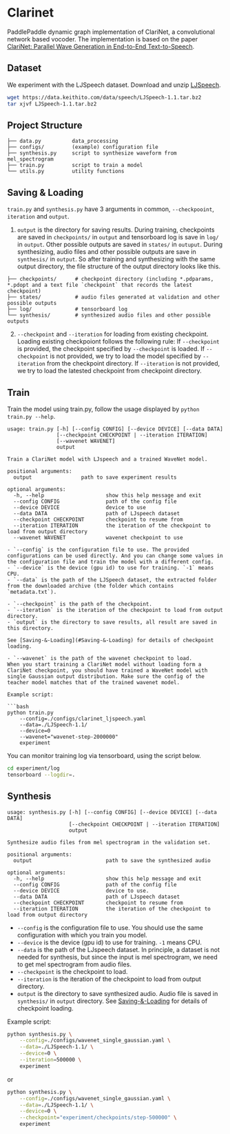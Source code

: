 # Clarinet

PaddlePaddle dynamic graph implementation of ClariNet, a convolutional network based vocoder. The implementation is based on the paper [ClariNet: Parallel Wave Generation in End-to-End Text-to-Speech](arxiv.org/abs/1807.07281).


## Dataset

We experiment with the LJSpeech dataset. Download and unzip [LJSpeech](https://keithito.com/LJ-Speech-Dataset/).

```bash
wget https://data.keithito.com/data/speech/LJSpeech-1.1.tar.bz2
tar xjvf LJSpeech-1.1.tar.bz2
```

## Project Structure

```text
├── data.py          data_processing
├── configs/         (example) configuration file
├── synthesis.py     script to synthesize waveform from mel_spectrogram
├── train.py         script to train a model
└── utils.py         utility functions
```

## Saving & Loading
`train.py` and `synthesis.py` have 3 arguments in common, `--checkpooint`, `iteration` and `output`.

1. `output` is the directory for saving results.
During training, checkpoints are saved in `checkpoints/` in `output` and tensorboard log is save in `log/` in `output`. Other possible outputs are saved in `states/` in `outuput`.
During synthesizing, audio files and other possible outputs are save in `synthesis/` in `output`.
So after training and synthesizing with the same output directory, the file structure of the output directory looks like this.

```text
├── checkpoints/      # checkpoint directory (including *.pdparams, *.pdopt and a text file `checkpoint` that records the latest checkpoint)
├── states/           # audio files generated at validation and other possible outputs
├── log/              # tensorboard log
└── synthesis/        # synthesized audio files and other possible outputs
```

2. `--checkpoint` and `--iteration` for loading from existing checkpoint. Loading existing checkpoiont follows the following rule:
If `--checkpoint` is provided, the checkpoint specified by `--checkpoint` is loaded.
If `--checkpoint` is not provided, we try to load the model specified by `--iteration` from the checkpoint directory. If `--iteration` is not provided, we try to load the latested checkpoint from checkpoint directory.

## Train

Train the model using train.py, follow the usage displayed by `python train.py --help`.

```text
usage: train.py [-h] [--config CONFIG] [--device DEVICE] [--data DATA]
                [--checkpoint CHECKPOINT | --iteration ITERATION]
                [--wavenet WAVENET]
                output

Train a ClariNet model with LJspeech and a trained WaveNet model.

positional arguments:
  output                path to save experiment results

optional arguments:
  -h, --help                    show this help message and exit
  --config CONFIG               path of the config file
  --device DEVICE               device to use
  --data DATA                   path of LJspeech dataset
  --checkpoint CHECKPOINT       checkpoint to resume from
  --iteration ITERATION         the iteration of the checkpoint to load from output directory
  --wavenet WAVENET             wavenet checkpoint to use

- `--config` is the configuration file to use. The provided configurations can be used directly. And you can change some values in the configuration file and train the model with a different config.
- `--device` is the device (gpu id) to use for training. `-1` means CPU.
- `--data` is the path of the LJSpeech dataset, the extracted folder from the downloaded archive (the folder which contains `metadata.txt`).

- `--checkpoint` is the path of the checkpoint.
- `--iteration` is the iteration of the checkpoint to load from output directory.
- `output` is the directory to save results, all result are saved in this directory.

See [Saving-&-Loading](#Saving-&-Loading) for details of checkpoint loading.

- `--wavenet` is the path of the wavenet checkpoint to load.
When you start training a ClariNet model without loading form a ClariNet checkpoint, you should have trained a WaveNet model with single Gaussian output distribution. Make sure the config of the teacher model matches that of the trained wavenet model.

Example script:

```bash
python train.py
    --config=./configs/clarinet_ljspeech.yaml
    --data=./LJSpeech-1.1/
    --device=0
    --wavenet="wavenet-step-2000000"
    experiment
```

You can monitor training log via tensorboard, using the script below.

```bash
cd experiment/log
tensorboard --logdir=.
```

## Synthesis
```text
usage: synthesis.py [-h] [--config CONFIG] [--device DEVICE] [--data DATA]
                    [--checkpoint CHECKPOINT | --iteration ITERATION]
                    output

Synthesize audio files from mel spectrogram in the validation set.

positional arguments:
  output                        path to save the synthesized audio

optional arguments:
  -h, --help                    show this help message and exit
  --config CONFIG               path of the config file
  --device DEVICE               device to use.
  --data DATA                   path of LJspeech dataset
  --checkpoint CHECKPOINT       checkpoint to resume from
  --iteration ITERATION         the iteration of the checkpoint to load from output directory
```

- `--config` is the configuration file to use. You should use the same configuration with which you train you model.
- `--device` is the device (gpu id) to use for training. `-1` means CPU.
- `--data` is the path of the LJspeech dataset. In principle, a dataset is not needed for synthesis, but since the input is mel spectrogram, we need to get mel spectrogram from audio files.
- `--checkpoint` is the checkpoint to load.
- `--iteration` is the iteration of the checkpoint to load from output directory.
- `output` is the directory to save synthesized audio. Audio file is saved in `synthesis/` in `output` directory.
See [Saving-&-Loading](#Saving-&-Loading) for details of checkpoint loading.


Example script:

```bash
python synthesis.py \
    --config=./configs/wavenet_single_gaussian.yaml \
    --data=./LJSpeech-1.1/ \
    --device=0 \
    --iteration=500000 \
    experiment
```

or

```bash
python synthesis.py \
    --config=./configs/wavenet_single_gaussian.yaml \
    --data=./LJSpeech-1.1/ \
    --device=0 \
    --checkpoint="experiment/checkpoints/step-500000" \
    experiment
```
